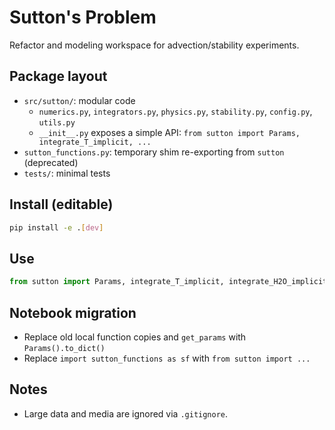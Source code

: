 # Sutton's Problem

Refactor and modeling workspace for advection/stability experiments.

## Package layout
- `src/sutton/`: modular code
	- `numerics.py`, `integrators.py`, `physics.py`, `stability.py`, `config.py`, `utils.py`
	- `__init__.py` exposes a simple API: `from sutton import Params, integrate_T_implicit, ...`
- `sutton_functions.py`: temporary shim re-exporting from `sutton` (deprecated)
- `tests/`: minimal tests
## Install (editable)
```bash
pip install -e .[dev]
```

## Use
```python
from sutton import Params, integrate_T_implicit, integrate_H2O_implicit, stability
```

## Notebook migration
- Replace old local function copies and `get_params` with `Params().to_dict()`
- Replace `import sutton_functions as sf` with `from sutton import ...`

## Notes
- Large data and media are ignored via `.gitignore`.
